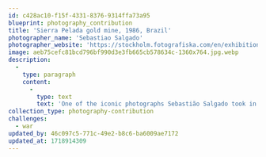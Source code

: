 ```yaml
---
id: c428ac10-f15f-4331-8376-9314ffa73a95
blueprint: photography_contribution
title: 'Sierra Pelada gold mine, 1986, Brazil'
photographer_name: 'Sebastiao Salgado'
photographer_website: 'https://stockholm.fotografiska.com/en/exhibitions/sebastiao-salgado'
image: aeb75cefc81bcd796bf990d3e3fb665cb578634c-1360x764.jpg.webp
description:
  -
    type: paragraph
    content:
      -
        type: text
        text: 'One of the iconic photographs Sebastião Salgado took in the Serra Pelada gold mine in Brazil back in 1986.'
collection_type: photography-contribution
challenges:
  - war
updated_by: 46c097c5-771c-49e2-b8c6-ba6009ae7172
updated_at: 1718914309
---
```

